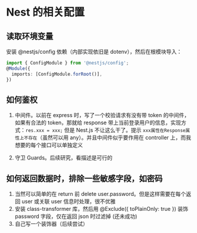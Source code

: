 # Nest 的相关配置

## 读取环境变量

安装 @nestjs/config 依赖（内部实现依旧是 dotenv），然后在根模块导入：

```ts
import { ConfigModule } from '@nestjs/config';
@Module({
  imports: [ConfigModule.forRoot()],
})
```

## 如何鉴权

1. 中间件。以前在 express 时，写了一个校验请求有没有带 token 的中间件，如果有合法的 token，那就给 response 带上当前登录用户的信息，实现方式：`res.xxx = xxx;`
   但是 Nest.js 不让这么干了。提示 `xxx属性在Response属性上不存在`（虽然可以用 any）。并且中间件似乎要作用在 controller 上，而我想要的每个接口可以单独定义

2. 守卫 Guards。后续研究，看描述是可行的

## 如何返回数据时，排除一些敏感字段，如密码

1. 当然可以简单的在 return 前 delete user.password。但是这样需要在每个返回 user 或关联 user 信息时处理，很不优雅
2. 安装 class-transformer 库，然后用 @Exclude({ toPlainOnly: true }) 装饰 password 字段，仅在返回 json 时过滤掉 (还未成功)
3. 自己写一个装饰器（后续尝试）
